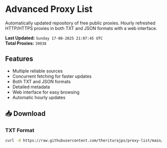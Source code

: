 # Advanced Proxy List

Automatically updated repository of free public proxies. Hourly refreshed HTTP/HTTPS proxies in both TXT and JSON formats with a web interface.

**Last Updated:** `Sunday 17-08-2025 21:07:45 UTC`  
**Total Proxies:** `39938`

## Features
- Multiple reliable sources
- Concurrent fetching for faster updates
- Both TXT and JSON formats
- Detailed metadata
- Web interface for easy browsing
- Automatic hourly updates

## 📥 Download

### TXT Format
```bash
curl -O https://raw.githubusercontent.com/theriturajps/proxy-list/main/proxies.txt